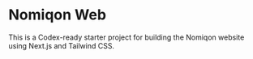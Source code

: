 # Nomiqon Web

This is a Codex-ready starter project for building the Nomiqon website using Next.js and Tailwind CSS.

